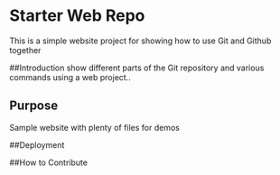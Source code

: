 # Starter Web Repo

This is a simple website project for showing how to use Git and Github together


##Introduction
show different parts of the Git repository and various commands using a web project..

## Purpose

Sample website with plenty of files for demos

##Deployment



##How to Contribute
